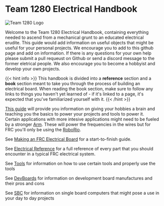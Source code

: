 # Team 1280 Electrical Handbook

![Team 1280 Logo](/electrical-book/img/1280-logo.png#center)

Welcome to the Team 1280 Electrical Handbook, containing everything needed to ascend from a mechanical grunt to an educated electrical erudite. This guide would add information on useful objects that might be useful for your personal projects. We encourage you to add to this github page and add on information. If there is any questions for your own help please submit a pull requeust on Github or send a discord message to the former eletrical people. We also encourage you to become a hobbyist and develop your own projects. 

{{< hint info >}}
This handbook is divided into a **reference** section and a **book** section meant to take you through the process of building an electrical board.
When reading the book section, make sure to follow any links to things you haven't yet learned of - if it's linked to a page, it's expected that you've familiarized yourself with it.
{{< /hint >}}

[This guide](/electrical-book/docs/devboards) will  provide you information on giving your hobbies a brain and teaching you the basics to power your projects and tools to power it. Certain applications with more intesive applications might need to be fueled by a stronger [Arm](/electrical-book/docs/sbc). These will power the frequencies in the wires but for FRC you'll only be using the [RoboRio](/electrical-book/docs/modules/roborio.md).

See [Making an FRC Electrical Board](docs/structure) for a start-to-finish guide.

See [Electrical Reference](docs/reference) for a full reference of every part that you should encounter in a typical FRC electrical system.

See [Tools](docs/tools) for information on how to use certain tools and properly use the tools

See [DevBoards](docs/devboards) for information on development board manufactures and their pros and cons

See [SBC](docs/sbc) for information on single board computers that might pose a use in your day to day projects